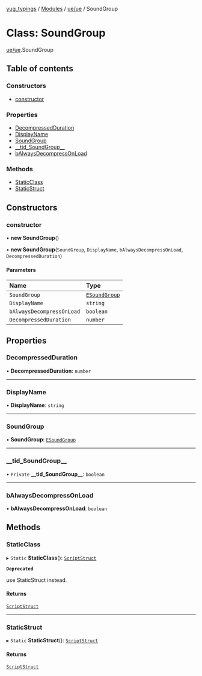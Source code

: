 [yug_typings](../README.md) / [Modules](../modules.md) / [ue/ue](../modules/ue_ue.md) / SoundGroup

# Class: SoundGroup

[ue/ue](../modules/ue_ue.md).SoundGroup

## Table of contents

### Constructors

- [constructor](ue_ue.SoundGroup.md#constructor)

### Properties

- [DecompressedDuration](ue_ue.SoundGroup.md#decompressedduration)
- [DisplayName](ue_ue.SoundGroup.md#displayname)
- [SoundGroup](ue_ue.SoundGroup.md#soundgroup)
- [\_\_tid\_SoundGroup\_\_](ue_ue.SoundGroup.md#__tid_soundgroup__)
- [bAlwaysDecompressOnLoad](ue_ue.SoundGroup.md#balwaysdecompressonload)

### Methods

- [StaticClass](ue_ue.SoundGroup.md#staticclass)
- [StaticStruct](ue_ue.SoundGroup.md#staticstruct)

## Constructors

### constructor

• **new SoundGroup**()

• **new SoundGroup**(`SoundGroup`, `DisplayName`, `bAlwaysDecompressOnLoad`, `DecompressedDuration`)

#### Parameters

| Name | Type |
| :------ | :------ |
| `SoundGroup` | [`ESoundGroup`](../enums/ue_ue.ESoundGroup.md) |
| `DisplayName` | `string` |
| `bAlwaysDecompressOnLoad` | `boolean` |
| `DecompressedDuration` | `number` |

## Properties

### DecompressedDuration

• **DecompressedDuration**: `number`

___

### DisplayName

• **DisplayName**: `string`

___

### SoundGroup

• **SoundGroup**: [`ESoundGroup`](../enums/ue_ue.ESoundGroup.md)

___

### \_\_tid\_SoundGroup\_\_

• `Private` **\_\_tid\_SoundGroup\_\_**: `boolean`

___

### bAlwaysDecompressOnLoad

• **bAlwaysDecompressOnLoad**: `boolean`

## Methods

### StaticClass

▸ `Static` **StaticClass**(): [`ScriptStruct`](ue_ue.ScriptStruct.md)

**`Deprecated`**

use StaticStruct instead.

#### Returns

[`ScriptStruct`](ue_ue.ScriptStruct.md)

___

### StaticStruct

▸ `Static` **StaticStruct**(): [`ScriptStruct`](ue_ue.ScriptStruct.md)

#### Returns

[`ScriptStruct`](ue_ue.ScriptStruct.md)
